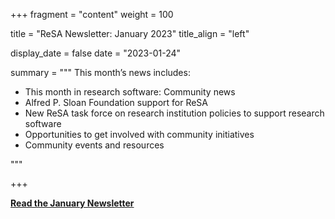 +++ 
fragment = "content" 
weight = 100

title = "ReSA Newsletter: January 2023" 
title_align = "left"

display_date = false 
date = "2023-01-24"

summary = """ 
This month’s news includes:

* This month in research software: Community news
* Alfred P. Sloan Foundation support for ReSA
* New ReSA task force on research institution policies to support research software
* Opportunities to get involved with community initiatives
* Community events and resources

"""

+++

**[Read the January Newsletter](https://preview.mailerlite.com/f1z6i7z9o4/2134973586060875982/p0t5/)**
